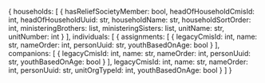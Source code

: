 {
  households: [
    {
      hasReliefSocietyMember: bool,
      headOfHouseholdCmisId: int,
      headOfHouseholdUuid: str,
      householdName: str,
      householdSortOrder: int,
      ministeringBrothers: list,
      ministeringSisters: list,
      unitName: str,
      unitNumber: int
    }
  ],
  individuals: [
    {
      assignments: [
        {
          legacyCmisId: int,
          name: str,
          nameOrder: int,
          personUuid: str,
          youthBasedOnAge: bool
        }
      ],
      companions: [
        {
          legacyCmisId: int,
          name: str,
          nameOrder: int,
          personUuid: str,
          youthBasedOnAge: bool
        }
      ],
      legacyCmisId: int,
      name: str,
      nameOrder: int,
      personUuid: str,
      unitOrgTypeId: int,
      youthBasedOnAge: bool
    }
  ]
}